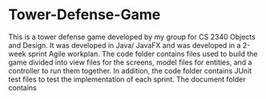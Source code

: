 # Tower-Defense-Game

This is a tower defense game developed by my group for CS 2340 Objects and Design. It was developed in Java/ JavaFX and was developed in a 2-week sprint Agile workplan. The code folder contains files used to build the game divided into view files for the screens, model files for entities, and a controller to run them together. In addition, the code folder contains JUnit test files to test the implementation of each sprint. The document folder contains 
